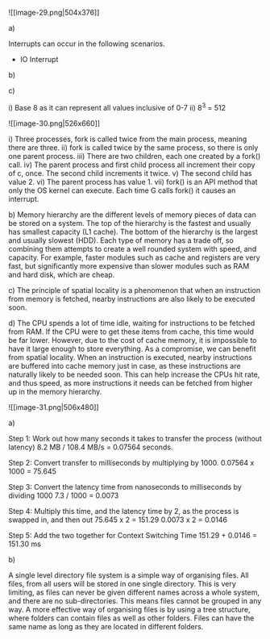 ![[image-29.png|504x376]]

a)

Interrupts can occur in the following scenarios. 

- IO Interrupt

b)


c)

i) Base 8 as it can represent all values inclusive of 0-7
ii) 8<sup>3</sup> = 512

![[image-30.png|526x660]]

i) Three processes, fork is called twice from the main process, meaning there are three.
ii) fork is called twice by the same process, so there is only one parent process.
iii) There are two children, each one created by a fork() call. 
iv) The parent process and first child process all increment their copy of c, once. The second child increments it twice. 
v) The second child has value 2. 
vi) The parent process has value 1. 
vii) fork() is an API method that only the OS kernel can execute. Each time G calls fork() it causes an interrupt. 

b) Memory hierarchy are the different levels of memory pieces of data can be stored on a system. The top of the hierarchy is the fastest and usually has smallest capacity (L1 cache). The bottom of the hierarchy is the largest and usually slowest (HDD). Each type of memory has a trade off, so combining them attempts to create a well rounded system with speed, and capacity. For example, faster modules such as cache and registers are very fast, but significantly more expensive than slower modules such as RAM and hard disk, which are cheap. 

c) The principle of spatial locality is a phenomenon that when an instruction from memory is fetched, nearby instructions are also likely to be executed soon. 

d) The CPU spends a lot of time idle, waiting for instructions to be fetched from RAM. If the CPU were to get these items from cache, this time would be far lower. However, due to the cost of cache memory, it is impossible to have it large enough to store everything. As a compromise, we can benefit from spatial locality. When an instruction is executed, nearby instructions are buffered into cache memory just in case, as these instructions are naturally likely to be needed soon. This can help increase the CPUs hit rate, and thus speed, as more instructions it needs can be fetched from higher up in the memory hierarchy. 

![[image-31.png|506x480]]

a)

Step 1: Work out how many seconds it takes to transfer the process (without latency)
8.2 MB / 108.4 MB/s = 0.07564 seconds. 

Step 2: Convert transfer to milliseconds by multiplying by 1000.
0.07564 x 1000 = 75.645

Step 3: Convert the latency time from nanoseconds to milliseconds by dividing 1000
7.3 / 1000 = 0.0073

Step 4: Multiply this time, and the latency time by 2, as the process is swapped in, and then out
75.645 x 2 = 151.29
0.0073 x 2 = 0.0146

Step 5: Add the two together for Context Switching Time
151.29 + 0.0146 = 151.30 ms

b)

A single level directory file system is a simple way of organising files. All files, from all users will be stored in one single directory. This is very limiting, as files can never be given different names across a whole system, and there are no sub-directories. This means files cannot be grouped in any way. A more effective way of organising files is by using a tree structure, where folders can contain files as well as other folders. Files can have the same name as long as they are located in different folders. 


